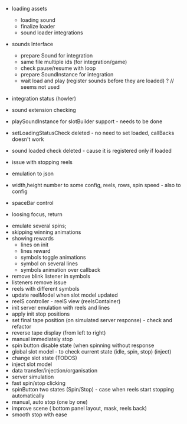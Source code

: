 
- loading assets
    + loading sound
    + finalize loader
    + sound loader integrations

- sounds Interface
    + prepare Sound for integration
    - same file multiple ids (for integration/game)
    - check pause/resume with loop
    - prepare SoundInstance for integration
    - wait load and play (register sounds before they are loaded) ? // seems not used

- integration status (howler)
 - sound extension checking
 - playSoundInstance for slotBuilder support - needs to be done
 - setLoadingStatusCheck deleted - no need to set loaded, callBacks doesn't work
 - sound loaded check deleted - cause it is registered only if loaded

- issue with stopping reels
- emulation to json
- width,height number to some config, reels, rows, spin speed - also to config
- spaceBar control
- loosing focus, return

+ emulate several spins;
+ skipping winning animations
+ showing rewards
    + lines on init
    + lines reward
    + symbols toggle animations
    + symbol on several lines
    + symbols animation over callback
+ remove blink listener in symbols
+ listeners remove issue
+ reels with different symbols
+ update reelModel when slot model updated
+ reelS  controller - reelS view (reelsContainer)
+ init server emulation with reels and lines
+ apply init stop positions
+ set final tape position (on simulated server response) - check and refactor
+ reverse tape display (from left to right)
+ manual immediately stop
+ spin button disable state (when spinning without response
+ global slot model - to check current state (idle, spin, stop) (inject)
+ change slot state (TODOS)
+ inject slot model
+ data transfer/injection/organisation
+ server simulation
+ fast spin/stop clicking
+ spinButton two states (Spin/Stop) - case when reels start stopping automatically
+ manual, auto stop (one by one)
+ improve scene ( bottom panel layout, mask, reels back)
+ smooth stop with ease


